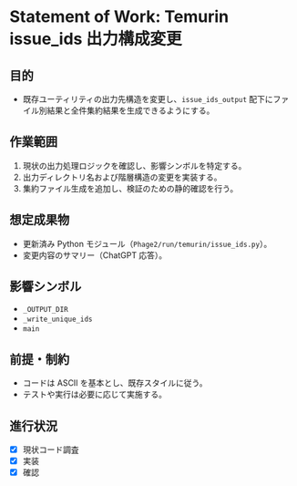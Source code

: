 # Statement of Work: Temurin issue_ids 出力構成変更

## 目的
- 既存ユーティリティの出力先構造を変更し、`issue_ids_output` 配下にファイル別結果と全件集約結果を生成できるようにする。

## 作業範囲
1. 現状の出力処理ロジックを確認し、影響シンボルを特定する。
2. 出力ディレクトリ名および階層構造の変更を実装する。
3. 集約ファイル生成を追加し、検証のための静的確認を行う。

## 想定成果物
- 更新済み Python モジュール（`Phage2/run/temurin/issue_ids.py`）。
- 変更内容のサマリー（ChatGPT 応答）。

## 影響シンボル
- `_OUTPUT_DIR`
- `_write_unique_ids`
- `main`

## 前提・制約
- コードは ASCII を基本とし、既存スタイルに従う。
- テストや実行は必要に応じて実施する。

## 進行状況
- [x] 現状コード調査
- [x] 実装
- [x] 確認
